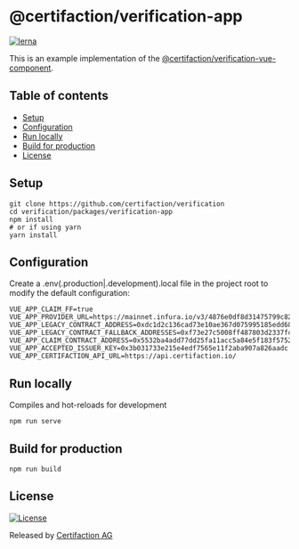 # @certifaction/verification-app

[![lerna][lerna]][lerna-url]

This is an example implementation of the [@certifaction/verification-vue-component](https://github.com/certifaction/verification/tree/master/packages/verification-vue-component).

## Table of contents

* [Setup](#setup)
* [Configuration](#configuration)
* [Run locally](#run-locally)
* [Build for production](#build-for-production)
* [License](#license)

## Setup

```shell script
git clone https://github.com/certifaction/verification
cd verification/packages/verification-app
npm install
# or if using yarn
yarn install
```

## Configuration

Create a .env(.production|.development).local file in the project root to modify the default configuration:

```dotenv
VUE_APP_CLAIM_FF=true
VUE_APP_PROVIDER_URL=https://mainnet.infura.io/v3/4876e0df8d31475799c8239ba2538c4c
VUE_APP_LEGACY_CONTRACT_ADDRESS=0xdc1d2c136cad73e10ae367d075995185edd68cae
VUE_APP_LEGACY_CONTRACT_FALLBACK_ADDRESSES=0xf73e27c5008ff487803d2337fc3ac4016f6526e4,0x5ee4ec3cbee909050e68c7ff7a8b422cfbd72244
VUE_APP_CLAIM_CONTRACT_ADDRESS=0x5532ba4add77dd25fa11acc5a84e5f183f57525e
VUE_APP_ACCEPTED_ISSUER_KEY=0x3b031733e215e4edf7565e11f2aba907a826aadc
VUE_APP_CERTIFACTION_API_URL=https://api.certifaction.io/
```

## Run locally

Compiles and hot-reloads for development

```shell script
npm run serve
```

## Build for production

```shell script
npm run build
```

## License

[![License](https://img.shields.io/badge/license-MIT-blue.svg)](https://github.com/certifaction/verification/blob/master/LICENSE)

Released by [Certifaction AG](https://certifaction.io)

[lerna]: https://img.shields.io/badge/maintained%20with-lerna-cc00ff.svg
[lerna-url]: https://lerna.js.org/
